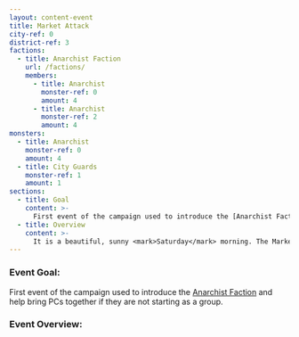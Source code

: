 ```yaml
---
layout: content-event
title: Market Attack
city-ref: 0
district-ref: 3
factions:
  - title: Anarchist Faction
    url: /factions/
    members:
      - title: Anarchist
        monster-ref: 0
        amount: 4
      - title: Anarchist
        monster-ref: 2
        amount: 4
monsters:
  - title: Anarchist
    monster-ref: 0
    amount: 4
  - title: City Guards
    monster-ref: 1
    amount: 1
sections:
  - title: Goal
    content: >-
      First event of the campaign used to introduce the [Anarchist Faction](/factions/) and help bring PCs together if they are not starting as a group.
  - title: Overview
    content: >-
      It is a beautiful, sunny <mark>Saturday</mark> morning. The Market is extra busy this morning as it is <mark>Saturday</mark> morning, during which time much of the rest of the city is shut down and the locals flock do their personal shopping. It is about half way through the summer season and the first major crop of the season from [The Pastures](/locations/port-george/districts/the-pastures/) are being sold at bargain prices from stalls. The sounds of bartering, bustling crowds, and pack animals fills the air.
---
```

### Event Goal:
First event of the campaign used to introduce the [Anarchist Faction](/factions/) and help bring PCs together if they are not starting as a group.

### Event Overview:
